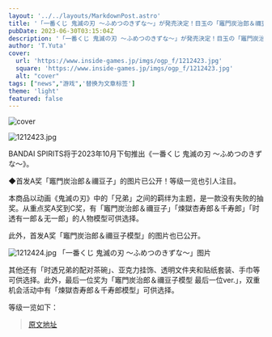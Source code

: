 ```yaml
---
layout: '../../layouts/MarkdownPost.astro'
title: '「一番くじ 鬼滅の刃 ～ふめつのきずな～」が発売決定！目玉の「竈門炭治郎＆禰豆子」フィギュアや、等級一覧が先行公開'
pubDate: 2023-06-30T03:15:04Z
description: '「一番くじ 鬼滅の刃 ～ふめつのきずな～」が発売決定！目玉の「竈門炭治郎＆禰豆子」フィギュアや、等級一覧が先行公開'
author: 'T.Yuta'
cover:
  url: 'https://www.inside-games.jp/imgs/ogp_f/1212423.jpg'
  square: 'https://www.inside-games.jp/imgs/ogp_f/1212423.jpg'
  alt: "cover"
tags: ["news","游戏",'替换为文章标签']
theme: 'light'
featured: false
---
```


![cover](https://www.inside-games.jp/imgs/ogp_f/1212423.jpg)

![1212423.jpg](https://www.inside-games.jp/imgs/zoom/1212423.jpg)

BANDAI SPIRITS将于2023年10月下旬推出《一番くじ 鬼滅の刃 ～ふめつのきずな～》。

◆首发A奖「竈門炭治郎＆禰豆子」的图片已公开！等级一览也引人注目。

本商品以动画《鬼滅の刃》中的「兄弟」之间的羁绊为主题，是一款没有失败的抽奖。从重点奖A奖到C奖，有「竈門炭治郎＆禰豆子」「煉獄杏寿郎＆千寿郎」「时透有一郎＆无一郎」的人物模型可供选择。

此外，首发A奖「竈門炭治郎＆禰豆子模型」的图片也已公开。

![1212424.jpg](https://www.inside-games.jp/imgs/zoom/1212424.jpg)
「一番くじ 鬼滅の刃 ～ふめつのきずな～」图片

其他还有「时透兄弟的配对茶碗」、亚克力挂饰、透明文件夹和贴纸套装、手巾等可供选择。此外，最后一位奖为「竈門炭治郎＆禰豆子模型 最后一位ver.」，双重机会活动中有「煉獄杏寿郎＆千寿郎模型」可供选择。

等级一览如下：

>[原文地址](https://www.inside-games.jp/article/2023/06/30/146912.html)  